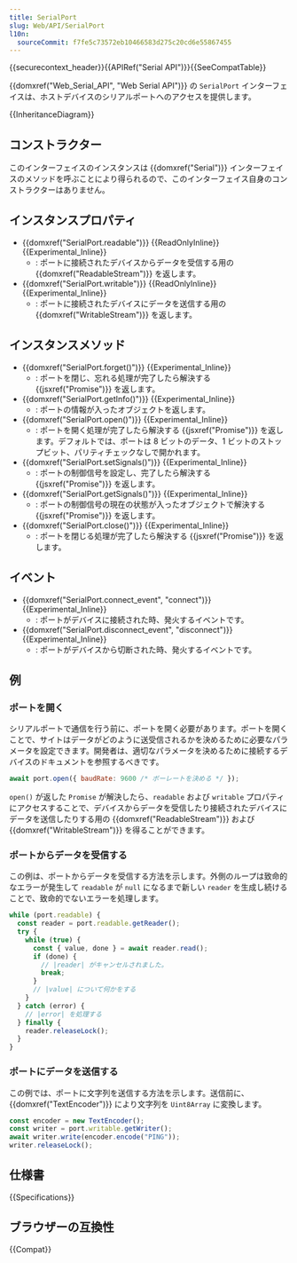 ```yaml
---
title: SerialPort
slug: Web/API/SerialPort
l10n:
  sourceCommit: f7fe5c73572eb10466583d275c20cd6e55867455
---
```


{{securecontext_header}}{{APIRef("Serial API")}}{{SeeCompatTable}}

{{domxref("Web_Serial_API", "Web Serial API")}} の `SerialPort` インターフェイスは、ホストデバイスのシリアルポートへのアクセスを提供します。

{{InheritanceDiagram}}

## コンストラクター

このインターフェイスのインスタンスは {{domxref("Serial")}} インターフェイスのメソッドを呼ぶことにより得られるので、このインターフェイス自身のコンストラクターはありません。

## インスタンスプロパティ

- {{domxref("SerialPort.readable")}} {{ReadOnlyInline}} {{Experimental_Inline}}
  - : ポートに接続されたデバイスからデータを受信する用の {{domxref("ReadableStream")}} を返します。
- {{domxref("SerialPort.writable")}} {{ReadOnlyInline}} {{Experimental_Inline}}
  - : ポートに接続されたデバイスにデータを送信する用の {{domxref("WritableStream")}} を返します。

## インスタンスメソッド

- {{domxref("SerialPort.forget()")}} {{Experimental_Inline}}
  - : ポートを閉じ、忘れる処理が完了したら解決する {{jsxref("Promise")}} を返します。
- {{domxref("SerialPort.getInfo()")}} {{Experimental_Inline}}
  - : ポートの情報が入ったオブジェクトを返します。
- {{domxref("SerialPort.open()")}} {{Experimental_Inline}}
  - : ポートを開く処理が完了したら解決する {{jsxref("Promise")}} を返します。デフォルトでは、ポートは 8 ビットのデータ、1 ビットのストップビット、パリティチェックなしで開かれます。
- {{domxref("SerialPort.setSignals()")}} {{Experimental_Inline}}
  - : ポートの制御信号を設定し、完了したら解決する {{jsxref("Promise")}} を返します。
- {{domxref("SerialPort.getSignals()")}} {{Experimental_Inline}}
  - : ポートの制御信号の現在の状態が入ったオブジェクトで解決する {{jsxref("Promise")}} を返します。
- {{domxref("SerialPort.close()")}} {{Experimental_Inline}}
  - : ポートを閉じる処理が完了したら解決する {{jsxref("Promise")}} を返します。

## イベント

- {{domxref("SerialPort.connect_event", "connect")}} {{Experimental_Inline}}
  - : ポートがデバイスに接続された時、発火するイベントです。
- {{domxref("SerialPort.disconnect_event", "disconnect")}} {{Experimental_Inline}}
  - : ポートがデバイスから切断された時、発火するイベントです。

## 例

### ポートを開く

シリアルポートで通信を行う前に、ポートを開く必要があります。ポートを開くことで、サイトはデータがどのように送受信されるかを決めるために必要なパラメータを設定できます。開発者は、適切なパラメータを決めるために接続するデバイスのドキュメントを参照するべきです。

```js
await port.open({ baudRate: 9600 /* ボーレートを決める */ });
```

`open()` が返した `Promise` が解決したら、`readable` および `writable` プロパティにアクセスすることで、デバイスからデータを受信したり接続されたデバイスにデータを送信したりする用の {{domxref("ReadableStream")}} および {{domxref("WritableStream")}} を得ることができます。

### ポートからデータを受信する

この例は、ポートからデータを受信する方法を示します。外側のループは致命的なエラーが発生して `readable` が `null` になるまで新しい `reader` を生成し続けることで、致命的でないエラーを処理します。

```js
while (port.readable) {
  const reader = port.readable.getReader();
  try {
    while (true) {
      const { value, done } = await reader.read();
      if (done) {
        // |reader| がキャンセルされました。
        break;
      }
      // |value| について何かをする
    }
  } catch (error) {
    // |error| を処理する
  } finally {
    reader.releaseLock();
  }
}
```

### ポートにデータを送信する

この例では、ポートに文字列を送信する方法を示します。送信前に、{{domxref("TextEncoder")}} により文字列を `Uint8Array` に変換します。

```js
const encoder = new TextEncoder();
const writer = port.writable.getWriter();
await writer.write(encoder.encode("PING"));
writer.releaseLock();
```

## 仕様書

{{Specifications}}

## ブラウザーの互換性

{{Compat}}
